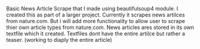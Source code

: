 Basic News Article Scrape that I made using beautifulsoup4 module.
I created this as part of a larger project. Currently it scrapes news artilces from nature.com.
But i will add more functionality to allow user to scrape thier own article types from nature.com.
News articles ares stored in its own textfile which it created. Textfiles dont have the entire artilce but rather a teaser. (working to diaply the entire article)
